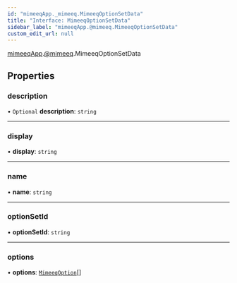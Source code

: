 ```yaml
---
id: "mimeeqApp._mimeeq.MimeeqOptionSetData"
title: "Interface: MimeeqOptionSetData"
sidebar_label: "mimeeqApp.@mimeeq.MimeeqOptionSetData"
custom_edit_url: null
---
```


[mimeeqApp](../modules/mimeeqApp.md).[@mimeeq](../namespaces/mimeeqApp._mimeeq.md).MimeeqOptionSetData

## Properties

### description

• `Optional` **description**: `string`

___

### display

• **display**: `string`

___

### name

• **name**: `string`

___

### optionSetId

• **optionSetId**: `string`

___

### options

• **options**: [`MimeeqOption`](mimeeqApp._mimeeq.MimeeqOption.md)[]
